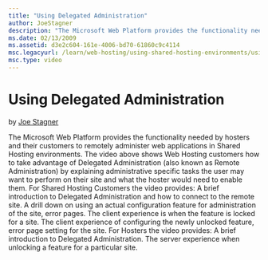 ```yaml
---
title: "Using Delegated Administration"
author: JoeStagner
description: "The Microsoft Web Platform provides the functionality needed by hosters and their customers to remotely administer web applications in Shared Hosting environ..."
ms.date: 02/13/2009
ms.assetid: d3e2c604-161e-4006-bd70-61860c9c4114
msc.legacyurl: /learn/web-hosting/using-shared-hosting-environments/using-delegated-administration
msc.type: video
---
```

# Using Delegated Administration

by [Joe Stagner](https://github.com/JoeStagner)

The Microsoft Web Platform provides the functionality needed by hosters and their customers to remotely administer web applications in Shared Hosting environments. The video above shows Web Hosting customers how to take advantage of Delegated Administration (also known as Remote Administration) by explaining administrative specific tasks the user may want to perform on their site and what the hoster would need to enable them. For Shared Hosting Customers the video provides: A brief introduction to Delegated Administration and how to connect to the remote site. A drill down on using an actual configuration feature for administration of the site, error pages. The client experience is when the feature is locked for a site. The client experience of configuring the newly unlocked feature, error page setting for the site. For Hosters the video provides: A brief introduction to Delegated Administration. The server experience when unlocking a feature for a particular site.
